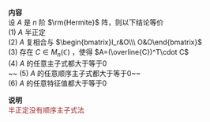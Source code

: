 **内容**    
设 $A$ 是 $n$ 阶 $\rm{Hermite}$ 阵，则以下结论等价    
 $(1)$   $A$ 半正定    
 $(2)$   $A$ 复相合与 $\begin{bmatrix}I_r&O\\\ O&O\end{bmatrix}$     
 $(3)$  存在 $C\in M_n(\mathbb{C})$ ，使得 $A=(\overline{C})^T\cdot C$     
 $(4)$   $A$ 的任意主子式都大于等于0    
~~ $(5)$   $A$ 的任意顺序主子式都大于等于0~~    
 $(6)$   $A$ 的任意特征值都大于等于0    
    
**说明**    
<font color=brown>半正定没有顺序主子式法</font>    
